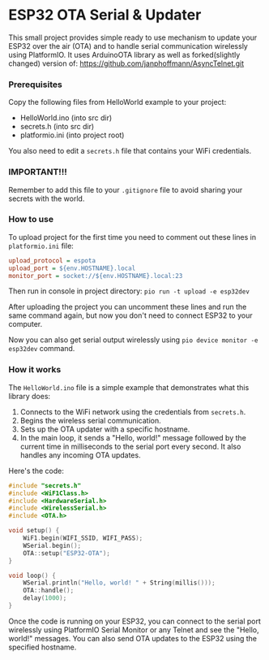 # ESP32 OTA Serial & Updater

This small project provides simple ready to use mechanism to update your ESP32 over the air (OTA) and to handle serial
communication wirelessly using PlatformIO.
It uses ArduinoOTA library as well as forked(slightly changed) version
of: https://github.com/janphoffmann/AsyncTelnet.git

### Prerequisites

Copy the following files from HelloWorld example to your project:

- HelloWorld.ino (into src dir)
- secrets.h (into src dir)
- platformio.ini (into project root)

You also need to edit a `secrets.h` file that contains your WiFi credentials.

### IMPORTANT!!!

Remember to add this file to your `.gitignore` file to avoid sharing your secrets with the world.

### How to use

To upload project for the first time you need to comment out these lines in `platformio.ini` file:

```ini
upload_protocol = espota
upload_port = ${env.HOSTNAME}.local
monitor_port = socket://${env.HOSTNAME}.local:23
```

Then run in console in project directory: `pio run -t upload -e esp32dev`

After uploading the project you can uncomment these lines and run the same command again, but now you don't need to connect ESP32 to your computer.

Now you can also get serial output wirelessly using `pio device monitor -e esp32dev` command.

### How it works

The `HelloWorld.ino` file is a simple example that demonstrates what this library does:

1. Connects to the WiFi network using the credentials from `secrets.h`.
2. Begins the wireless serial communication.
3. Sets up the OTA updater with a specific hostname.
4. In the main loop, it sends a "Hello, world!" message followed by the current time in milliseconds to the serial port
   every second. It also handles any incoming OTA updates.

Here's the code:

```cpp
#include "secrets.h"
#include <WiF1Class.h>
#include <HardwareSerial.h>
#include <WirelessSerial.h>
#include <OTA.h>

void setup() {
    WiF1.begin(WIFI_SSID, WIFI_PASS);
    WSerial.begin();
    OTA::setup("ESP32-OTA");
}

void loop() {
    WSerial.println("Hello, world! " + String(millis()));
    OTA::handle();
    delay(1000);
}
```

Once the code is running on your ESP32, you can connect to the serial port wirelessly using PlatformIO Serial Monitor or
any Telnet and see the "Hello, world!" messages. You can also send OTA updates to the ESP32 using the specified
hostname.